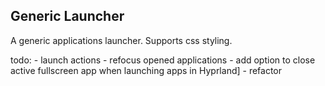 
## Generic Launcher

A generic applications launcher. 
Supports css styling.

todo:
	- launch actions
	- refocus opened applications
	- add option to close active fullscreen app when launching apps in Hyprland]
	- refactor